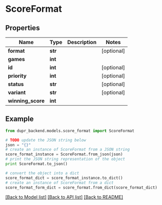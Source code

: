 # ScoreFormat


## Properties
Name | Type | Description | Notes
------------ | ------------- | ------------- | -------------
**format** | **str** |  | [optional] 
**games** | **int** |  | 
**id** | **int** |  | [optional] 
**priority** | **int** |  | [optional] 
**status** | **str** |  | [optional] 
**variant** | **str** |  | [optional] 
**winning_score** | **int** |  | 

## Example

```python
from dupr_backend.models.score_format import ScoreFormat

# TODO update the JSON string below
json = "{}"
# create an instance of ScoreFormat from a JSON string
score_format_instance = ScoreFormat.from_json(json)
# print the JSON string representation of the object
print ScoreFormat.to_json()

# convert the object into a dict
score_format_dict = score_format_instance.to_dict()
# create an instance of ScoreFormat from a dict
score_format_form_dict = score_format.from_dict(score_format_dict)
```
[[Back to Model list]](../README.md#documentation-for-models) [[Back to API list]](../README.md#documentation-for-api-endpoints) [[Back to README]](../README.md)


